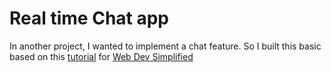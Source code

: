 # Real time Chat app

In another project, I wanted to implement a chat feature. So I built this basic based on this [tutorial](https://youtu.be/rxzOqP9YwmM) for [Web Dev Simplified](https://www.youtube.com/channel/UCFbNIlppjAuEX4znoulh0Cw)
